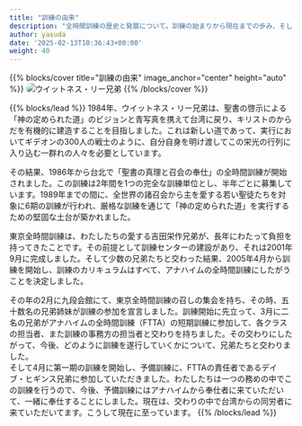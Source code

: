 ```yaml
---
title: "訓練の由来"
description: "全時間訓練の歴史と発展について。訓練の始まりから現在までの歩み、そして訓練がどのように発展してきたかを解説します。"
author: yasuda
date: '2025-02-13T10:36:43+00:00'
weight: 40
---
```


{{% blocks/cover title="訓練の由来" image_anchor="center" height="auto" %}}
  <img src="/wp-content/uploads/witness_lee_02.jpg" alt="ウイットネス・リー兄弟" style="max-width: 300px; border-radius: 10px;">
{{% /blocks/cover %}}

{{% blocks/lead %}}
1984年、ウイットネス・リー兄弟は、聖書の啓示による「神の定められた道」のビジョンと青写真を携えて台湾に戻り、キリストのからだを有機的に建造することを目指しました。これは新しい道であって、実行においてギデオンの300人の戦士のように、自分自身を明け渡してこの栄光の行列に入り込む一群れの人々を必要としています。

その結果、1986年から台北で「聖書の真理と召会の奉仕」の全時間訓練が開始されました。この訓練は2年間を1つの完全な訓練単位とし、半年ごとに募集しています。1989年までの間に、全世界の諸召会から主を愛する若い聖徒たちを対象に6期の訓練が行われ、厳格な訓練を通じて「神の定められた道」を実行するための堅固な土台が築かれました。

東京全時間訓練は、わたしたちの愛する吉田栄作兄弟が、長年にわたって負担を持ってきたことです。その前提として訓練センターの建設があり、それは2001年9月に完成しました。そして少数の兄弟たちと交わった結果、2005年4月から訓練を開始し、訓練のカリキュラムはすべて、アナハイムの全時間訓練にしたがうことを決定しました。

その年の2月に九段会館にて、東京全時間訓練の召しの集会を持ち、その時、五十数名の兄弟姉妹が訓練の参加を宣言しました。訓練開始に先立って、3月に二名の兄弟がアナハイムの全時間訓練（FTTA）の短期訓練に参加して、各クラスの担当者、また訓練の事務方の担当者と交わりを持ちました。その交わりにしたがって、今後、どのように訓練を遂行していくかについて、兄弟たちと交わりました。  
そして4月に第一期の訓練を開始し、予備訓練に、FTTAの責任者であるデイブ・ヒギンス兄弟に参加していただきました。わたしたちは一つの務めの中でこの訓練を行うので、今後、予備訓練にはアナハイムから奉仕者に来ていただいて、一緒に奉仕することにしました。現在は、交わりの中で台湾からの同労者に来ていただいてます。こうして現在に至っています。
{{% /blocks/lead %}}

